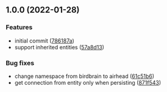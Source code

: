 ## 1.0.0 (2022-01-28)


### Features

* initial commit ([786187a](https://github.com/joakimbugge/typeorm-seeder/commit/786187a0a8012bcaf352ed58462451b914823276))
* support inherited entities ([57a8d13](https://github.com/joakimbugge/typeorm-seeder/commit/57a8d1323f08ceb44ada7f347c1cabbc1ba98b3e))


### Bug fixes

* change namespace from birdbrain to airhead ([61c51b6](https://github.com/joakimbugge/typeorm-seeder/commit/61c51b69a517015c55c5f50cbd3fae7ec3ea206e))
* get connection from entity only when persisting ([871f543](https://github.com/joakimbugge/typeorm-seeder/commit/871f5434efd4ec2edf51d5f5d6b7094b9ca5de93))
